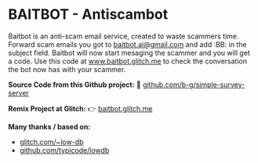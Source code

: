 BAITBOT - Antiscambot
====================

Baitbot is an anti-scam email service, created to waste scammers time. Forward scam emails you got
to baitbot.ai@gmail.com and add :BB: in the subject field. Baitbot will now start mesaging the scammer
and you will get a code. Use this code at www.baitbot.glitch.me to check the conversation the bot
now has with your scammer.




**Source Code from this Github project:**
👀 [github.com/b-g/simple-survey-server](https://github.com/b-g/simple-survey-server)

**Remix Project at Glitch:**
👉 [baitbot.glitch.me](https://baitbot.glitch.me)

**Many thanks / based on:**
- [glitch.com/~low-db](https://glitch.com/~low-db)
- [github.com/typicode/lowdb](https://github.com/typicode/lowdb)


